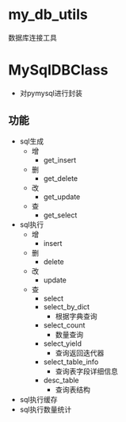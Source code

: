 # my_db_utils
数据库连接工具
# MySqlDBClass
- 对pymysql进行封装
## 功能
- sql生成
  - 增
    - get_insert
  - 删
    - get_delete
  - 改
    - get_update
  - 查
    - get_select
- sql执行
  - 增
    - insert
  - 删
    - delete
  - 改
    - update
  - 查
    - select
    - select_by_dict
      - 根据字典查询
    - select_count
      - 数量查询
    - select_yield
      - 查询返回迭代器
    - select_table_info
      - 查询表字段详细信息
    - desc_table
      - 查询表结构
- sql执行缓存
- sql执行数量统计
